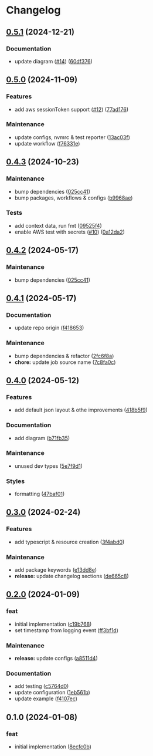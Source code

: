 # Changelog

## [0.5.1](https://github.com/xseman/log4js-appender-cloudwatch/compare/v0.5.0...v0.5.1) (2024-12-21)


### Documentation

* update diagram ([#14](https://github.com/xseman/log4js-appender-cloudwatch/issues/14)) ([60df376](https://github.com/xseman/log4js-appender-cloudwatch/commit/60df37635ffaec80af84c3878b1983ff1be03f7e))

## [0.5.0](https://github.com/xseman/log4js-appender-cloudwatch/compare/v0.4.3...v0.5.0) (2024-11-09)


### Features

* add aws sessionToken support ([#12](https://github.com/xseman/log4js-appender-cloudwatch/issues/12)) ([77ad176](https://github.com/xseman/log4js-appender-cloudwatch/commit/77ad176866635f0c0fa27e42c5104998aff73944))


### Maintenance

* update configs, nvmrc & test reporter ([13ac03f](https://github.com/xseman/log4js-appender-cloudwatch/commit/13ac03f9bd88b03f050cf268818a12805c486319))
* update workflow ([f76331e](https://github.com/xseman/log4js-appender-cloudwatch/commit/f76331e42a670504cabf8bf2bd635bb775690812))

## [0.4.3](https://github.com/xseman/log4js-appender-cloudwatch/compare/v0.4.1...v0.4.3) (2024-10-23)


### Maintenance

* bump dependencies ([025cc41](https://github.com/xseman/log4js-appender-cloudwatch/commit/025cc4132ffc55c21f21fb5b533283e42e1db1fe))
* bump packages, workflows & configs ([b9968ae](https://github.com/xseman/log4js-appender-cloudwatch/commit/b9968ae886ec02630bba775f647a3aeadc02524d))


### Tests

* add context data, run fmt ([09525f4](https://github.com/xseman/log4js-appender-cloudwatch/commit/09525f4b3f95a4e96e7c1b69871d4159fc55485f))
* enable AWS test with secrets ([#10](https://github.com/xseman/log4js-appender-cloudwatch/issues/10)) ([0a12da2](https://github.com/xseman/log4js-appender-cloudwatch/commit/0a12da27a26efa46161bb8786e14f205facce297))

## [0.4.2](https://github.com/arch-group/log4js-appender-cloudwatch/compare/v0.4.1...v0.4.2) (2024-05-17)


### Maintenance

* bump dependencies ([025cc41](https://github.com/arch-group/log4js-appender-cloudwatch/commit/025cc4132ffc55c21f21fb5b533283e42e1db1fe))

## [0.4.1](https://github.com/arch-group/log4js-appender-cloudwatch/compare/v0.4.0...v0.4.1) (2024-05-17)


### Documentation

* update repo origin ([f418653](https://github.com/arch-group/log4js-appender-cloudwatch/commit/f418653ae7288c9ca367c4de4b88cc298248477d))


### Maintenance

* bump dependencies & refactor ([2fc6f8a](https://github.com/arch-group/log4js-appender-cloudwatch/commit/2fc6f8a22d0d2ec43251c29d010ff18af41211eb))
* **chore:** update job source name ([7c8fa0c](https://github.com/arch-group/log4js-appender-cloudwatch/commit/7c8fa0c38782a6fa3bbdfc53247ea0ceaba18d28))

## [0.4.0](https://github.com/arch-group/log4js-appender-cloudwatch/compare/v0.3.0...v0.4.0) (2024-05-12)


### Features

* add default json layout & othe improvements ([418b5f9](https://github.com/arch-group/log4js-appender-cloudwatch/commit/418b5f912c7408186f8bd83d920ac4ad8ae822b9))


### Documentation

* add diagram ([b71fb35](https://github.com/arch-group/log4js-appender-cloudwatch/commit/b71fb350931baf78f3f2fcb190d7f8487f7e4335))


### Maintenance

* unused dev types ([5e7f9d1](https://github.com/arch-group/log4js-appender-cloudwatch/commit/5e7f9d1d8618c09e94c8ae6eedfde79450cb97c1))


### Styles

* formatting ([47baf01](https://github.com/arch-group/log4js-appender-cloudwatch/commit/47baf0192d3b3a8d54fe95df6a9d8629716e79d3))

## [0.3.0](https://github.com/xseman/log4js-appender-cloudwatch/compare/v0.2.0...v0.3.0) (2024-02-24)


### Features

* add typescript & resource creation ([3f4abd0](https://github.com/xseman/log4js-appender-cloudwatch/commit/3f4abd0f78a744a84ec7f0415a9da761305d97df))


### Maintenance

* add package keywords ([e13dd8e](https://github.com/xseman/log4js-appender-cloudwatch/commit/e13dd8e345311b72d76c56d8594bd44afd6411da))
* **release:** update changelog sections ([de665c8](https://github.com/xseman/log4js-appender-cloudwatch/commit/de665c8d0859758f9d5f63812c1ce5831f88b390))

## [0.2.0](https://github.com/xseman/log4js-appender-cloudwatch/compare/v0.1.0...v0.2.0) (2024-01-09)


### feat

* initial implementation ([c19b768](https://github.com/xseman/log4js-appender-cloudwatch/commit/c19b768bb183c477fbc939643ce699c83f14ffda))
* set timestamp from logging event ([ff3bf1d](https://github.com/xseman/log4js-appender-cloudwatch/commit/ff3bf1da26e67d641b810a76853711a82e4a0334))


### Maintenance

* **release:** update configs ([a8511d4](https://github.com/xseman/log4js-appender-cloudwatch/commit/a8511d40c3d3403f98c8172b96ea733b0c466c2c))


### Documentation

* add testing ([c5764d0](https://github.com/xseman/log4js-appender-cloudwatch/commit/c5764d0663c2434bd539babf778ad025e16f8251))
* update configuration ([1eb561b](https://github.com/xseman/log4js-appender-cloudwatch/commit/1eb561b0bc1edc460592d98e9d428455daa86c9f))
* update example ([f4107ec](https://github.com/xseman/log4js-appender-cloudwatch/commit/f4107ec7be48679446dab7f578b61bae0d2fcebc))

## 0.1.0 (2024-01-08)


### feat

* initial implementation ([8ecfc0b](https://github.com/xseman/log4js-appender-cloudwatch/commit/8ecfc0bb9548de1d5595317f19d695dcf06a8272))
